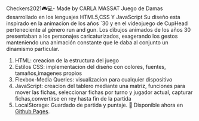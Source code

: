Checkers2021🎮💻- Made by CARLA MASSAT
Juego de Damas desarrollado en los lenguajes HTML5,CSS Y JavaScript Su diseño esta inspirado en la animacion de los años ´30 y en el videojuego de CupHead perteneciente al género run and gun. Los dibujos animados de los años 30 presentaban a los personajes caricaturizados, exagerando los gestos manteniendo una animación constante que le daba al conjunto un dinamismo particular.

1.	HTML: creacion de la estructura del juego
2.	Estilos CSS: implementacion del diseño con colores, fuentes, tamaños,imagenes propios
3.	Flexbox-Media Queries: visualizacion para cualquier dispositivo
4.	JavaScript: creacion del tablero mediante una matriz, 
funciones para mover las fichas,
seleccionar fichas por turno y jugador actual, 
capturar fichas,convertirse en rey hasta fin de la partida
5. LocalStorage: Guardado de partida y puntaje.
🎲 Disponible ahora en [Github Pages](https://carla2807.github.io/Checkers2021/).

